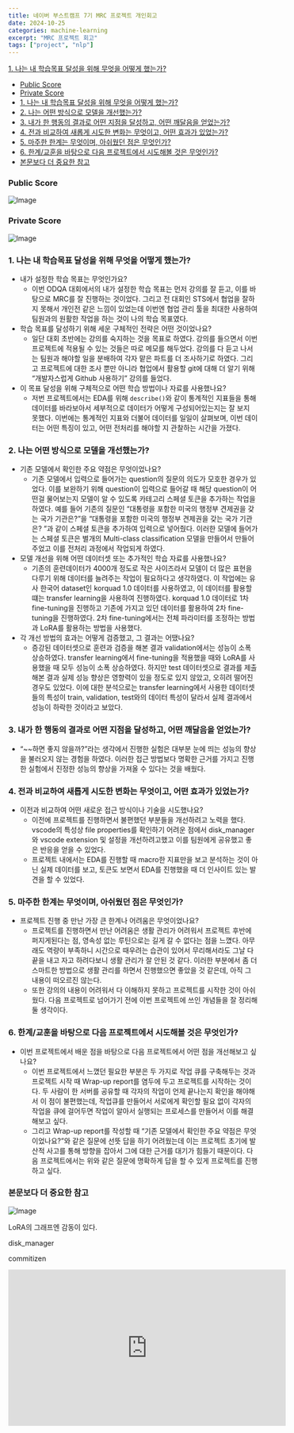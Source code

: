 ```yaml
---
title: 네이버 부스트캠프 7기 MRC 프로젝트 개인회고
date: 2024-10-25
categories: machine-learning
excerpt: "MRC 프로젝트 회고"
tags: ["project", "nlp"]
---
```


[1. 나는 내 학습목표 달성을 위해 무엇을 어떻게 했는가?](#1-나는-내-학습목표-달성을-위해-무엇을-어떻게-했는가)

- [Public Score](#public-score)
- [Private Score](#private-score)
- [1. 나는 내 학습목표 달성을 위해 무엇을 어떻게 했는가?](#1-나는-내-학습목표-달성을-위해-무엇을-어떻게-했는가)
- [2. 나는 어떤 방식으로 모델을 개선했는가?](#2-나는-어떤-방식으로-모델을-개선했는가)
- [3. 내가 한 행동의 결과로 어떤 지점을 달성하고, 어떤 깨달음을 얻었는가?](#3-내가-한-행동의-결과로-어떤-지점을-달성하고-어떤-깨달음을-얻었는가)
- [4. 전과 비교하여 새롭게 시도한 변화는 무엇이고, 어떤 효과가 있었는가?](#4-전과-비교하여-새롭게-시도한-변화는-무엇이고-어떤-효과가-있었는가)
- [5. 마주한 한계는 무엇이며, 아쉬웠던 점은 무엇인가?](#5-마주한-한계는-무엇이며-아쉬웠던-점은-무엇인가)
- [6. 한계/교훈을 바탕으로 다음 프로젝트에서 시도해볼 것은 무엇인가?](#6-한계교훈을-바탕으로-다음-프로젝트에서-시도해볼-것은-무엇인가)
- [본문보다 더 중요한 참고](#본문보다-더-중요한-참고)

### Public Score

![Image](https://i.imgur.com/y1o71K9.png)

### Private Score

![Image](https://i.imgur.com/QcJdAqO.png)

### 1. 나는 내 학습목표 달성을 위해 무엇을 어떻게 했는가?

- 내가 설정한 학습 목표는 무엇인가요?
  - 이번 ODQA 대회에서의 내가 설정한 학습 목표는 먼저 강의를 잘 듣고, 이를 바탕으로 MRC를 잘 진행하는 것이었다. 그리고 전 대회인 STS에서 협업을 잘하지 못해서 개인전 같은 느낌이 있었는데 이번엔 협업 관리 툴을 최대한 사용하여 팀원과의 원활한 작업을 하는 것이 나의 학습 목표였다.
- 학습 목표를 달성하기 위해 세운 구체적인 전략은 어떤 것이었나요?
  - 일단 대회 초반에는 강의를 숙지하는 것을 목표로 하였다. 강의를 들으면서 이번 프로젝트에 적용될 수 있는 것들은 따로 메모를 해두었다. 강의를 다 듣고 나서는 팀원과 해야할 일을 분배하여 각자 맡은 파트를 더 조사하기로 하였다. 그리고 프로젝트에 대한 조사 뿐만 아니라 협업에서 활용할 git에 대해 더 알기 위해 “개발자스럽게 Github 사용하기” 강의를 들었다.
- 이 목표 달성을 위해 구체적으로 어떤 학습 방법이나 자료를 사용했나요?
  - 저번 프로젝트에서는 EDA를 위해 `describe()`와 같이 통계적인 지표들을 통해 데이터를 바라보아서 세부적으로 데이터가 어떻게 구성되어있는지는 잘 보지 못했다. 이번에는 통계적인 지표와 더불어 데이터를 일일이 살펴보며, 이번 데이터는 어떤 특징이 있고, 어떤 전처리를 해야할 지 관찰하는 시간을 가졌다.

### 2. 나는 어떤 방식으로 모델을 개선했는가?

- 기존 모델에서 확인한 주요 약점은 무엇이었나요?
  - 기존 모델에서 입력으로 들어가는 question의 질문의 의도가 모호한 경우가 있었다. 이를 보완하기 위해 question이 입력으로 들어갈 때 해당 question이 어떤걸 물어보는지 모델이 알 수 있도록 카테고리 스페셜 토큰을 추가하는 작업을 하였다. 예를 들어 기존의 질문인 “대통령을 포함한 미국의 행정부 견제권을 갖는 국가 기관은?”을 “대통령을 포함한 미국의 행정부 견제권을 갖는 국가 기관은? <ORGANIZATION>”과 같이 스페셜 토큰을 추가하여 입력으로 넣어줬다. 이러한 모델에 들어가는 스페셜 토큰은 별개의 Multi-class classification 모델을 만들어서 만들어주었고 이를 전처리 과정에서 작업되게 하였다.
- 모델 개선을 위해 어떤 데이터셋 또는 추가적인 학습 자료를 사용했나요?
  - 기존의 훈련데이터가 4000개 정도로 작은 사이즈라서 모델이 더 많은 표현을 다루기 위해 데이터를 늘려주는 작업이 필요하다고 생각하였다. 이 작업에는 유사 한국어 dataset인 korquad 1.0 데이터를 사용하였고, 이 데이터를 활용할 떄는 transfer learning을 사용하여 진행하였다. korquad 1.0 데이터로 1차 fine-tuning을 진행하고 기존에 가지고 있던 데이터를 활용하여 2차 fine-tuning을 진행하였다. 2차 fine-tuning에서는 전체 파라미터를 조정하는 방법과 LoRA를 활용하는 방법을 사용했다.
- 각 개선 방법의 효과는 어떻게 검증했고, 그 결과는 어땠나요?
  - 증강된 데이터셋으로 훈련과 검증을 해본 결과 validation에서는 성능이 소폭 상승하였다. transfer learning에서 fine-tuning을 적용했을 때와 LoRA를 사용했을 때 모두 성능이 소폭 상승하였다. 하지만 test 데이터셋으로 결과를 제출해본 결과 실제 성능 향상은 영향력이 있을 정도로 있지 않았고, 오히려 떨어진 경우도 있었다. 이에 대한 분석으로는 transfer learning에서 사용한 데이터셋들의 특성이 train, validation, test와의 데이터 특성이 달라서 실제 결과에서 성능이 하락한 것이라고 보았다.

### 3. 내가 한 행동의 결과로 어떤 지점을 달성하고, 어떤 깨달음을 얻었는가?

- “~~하면 좋지 않을까?”라는 생각에서 진행한 실험은 대부분 눈에 띄는 성능의 향상을 불러오지 않는 경험을 하였다. 이러한 접근 방법보다 명확한 근거를 가지고 진행한 실험에서 진정한 성능의 향상을 가져올 수 있다는 것을 배웠다.

### 4. 전과 비교하여 새롭게 시도한 변화는 무엇이고, 어떤 효과가 있었는가?

- 이전과 비교하여 어떤 새로운 접근 방식이나 기술을 시도했나요?
  - 이전에 프로젝트를 진행하면서 불편했던 부분들을 개선하려고 노력을 했다. vscode의 특성상 file properties를 확인하기 어려운 점에서 disk_manager와 vscode extension 및 설정을 개선하려고했고 이를 팀원에게 공유했고 좋은 반응을 얻을 수 있었다.
  - 프로젝트 내에서는 EDA를 진행할 때 macro한 지표만을 보고 분석하는 것이 아닌 실제 데이터를 보고, 토큰도 보면서 EDA를 진행했을 때 더 인사이트 있는 발견을 할 수 있었다.

### 5. 마주한 한계는 무엇이며, 아쉬웠던 점은 무엇인가?

- 프로젝트 진행 중 만난 가장 큰 한계나 어려움은 무엇이었나요?
  - 프로젝트를 진행하면서 만난 어려움은 생활 관리가 어려워서 프로젝트 후반에 퍼지게된다는 점, 영속성 없는 루틴으로는 길게 갈 수 없다는 점을 느꼈다. 아무래도 역량이 부족하니 시간으로 때우려는 습관이 있어서 무리해서라도 그날 다 끝을 내고 자고 하려다보니 생활 관리가 잘 안된 것 같다. 이러한 부분에서 좀 더 스마트한 방법으로 생활 관리를 하면서 진행했으면 좋았을 것 같은데, 아직 그 내용이 떠오르진 않는다.
  - 또한 강의의 내용이 어려워서 다 이해하지 못하고 프로젝트를 시작한 것이 아쉬웠다. 다음 프로젝트로 넘어가기 전에 이번 프로젝트에 쓰인 개념들을 잘 정리해둘 생각이다.

### 6. 한계/교훈을 바탕으로 다음 프로젝트에서 시도해볼 것은 무엇인가?

- 이번 프로젝트에서 배운 점을 바탕으로 다음 프로젝트에서 어떤 점을 개선해보고 싶나요?
  - 이번 프로젝트에서 느꼈던 필요한 부분은 두 가지로 작업 큐를 구축해두는 것과 프로젝트 시작 때 Wrap-up report를 염두에 두고 프로젝트를 시작하는 것이다. 두 사람이 한 서버를 공유할 때 각자의 작업이 언제 끝나는지 확인을 해야해서 이 점이 불편했는데, 작업큐를 만들어서 서로에게 확인할 필요 없이 각자의 작업을 큐에 걸어두면 작업이 알아서 실행되는 프로세스를 만들어서 이를 해결해보고 싶다.
  - 그리고 Wrap-up report를 작성할 때 “기존 모델에서 확인한 주요 약점은 무엇이었나요?”와 같은 질문에 선뜻 답을 하기 어려웠는데 이는 프로젝트 초기에 발산적 사고를 통해 방향을 잡아서 그에 대한 근거를 대기가 힘들기 때문이다. 다음 프로젝트에서는 위와 같은 질문에 명확하게 답을 할 수 있게 프로젝트를 진행하고 싶다.

### 본문보다 더 중요한 참고

![Image](https://i.imgur.com/oGtmViD.png)

LoRA의 그래프엔 감동이 있다.

disk_manager

<blockquote class="imgur-embed-pub" lang="en" data-id="9S8nPyu"><a href="//imgur.com/9S8nPyu"></a></blockquote><script async src="//s.imgur.com/min/embed.js" charset="utf-8"></script>

commitizen

<blockquote class="imgur-embed-pub" lang="en" data-id="1K6Hb1g"><a href="//imgur.com/1K6Hb1g"></a></blockquote><script async src="//s.imgur.com/min/embed.js" charset="utf-8"></script>

<iframe width="560" height="315" src="https://www.youtube.com/embed/Vk2dixY2C6w?si=l7JUvF0xJspP74Gv" title="YouTube video player" frameborder="0" allow="accelerometer; autoplay; clipboard-write; encrypted-media; gyroscope; picture-in-picture; web-share" referrerpolicy="strict-origin-when-cross-origin" allowfullscreen></iframe>

